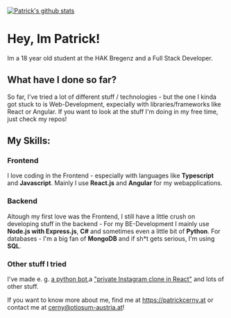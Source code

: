 [![Patrick's github stats](https://github-readme-stats.vercel.app/api?username=patrickcerny)](https://github.com/patrickcerny/)

# Hey, Im Patrick!
Im a 18 year old student at the HAK Bregenz and a Full Stack Developer.

## What have I done so far?
So far, I've tried a lot of different stuff / technologies - but the one I kinda got stuck to is Web-Development, expecially with libraries/frameworks like React or Angular. If you want to look at the stuff I'm doing in my free time, just check my repos!

## My Skills:
### Frontend
I love coding in the Frontend - especially with languages like **Typescript** and **Javascript**. Mainly I use **React.js** and **Angular** for my webapplications.

### Backend
Altough my first love was the Frontend, I still have a little crush on developing stuff in the backend - For my BE-Development I mainly use **Node.js with Express.js**, **C#** and sometimes even a little bit of **Python**. For databases - I'm a big fan of **MongoDB** and if sh\*t gets serious, I'm using **SQL**.

### Other stuff I tried
I've made e. g. [a python bot](https://github.com/patrickcerny/typewriterBot),a ["private Instagram clone in React"](https://github.com/patrickcerny/friendstagram2.0) and lots of other stuff. 
  
If you want to know more about me, find me at https://patrickcerny.at or contact me at cerny@otiosum-austria.at!

